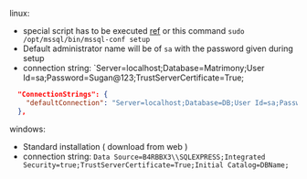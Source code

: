 linux:
- special script has to be executed [ref](https://learn.microsoft.com/en-us/sql/linux/quickstart-install-connect-ubuntu?view=sql-server-ver16&tabs=ubuntu2004)
	or this command `sudo /opt/mssql/bin/mssql-conf setup`
- Default administrator name will be of `sa` with the password given during setup
- connection string: `Server=localhost;Database=Matrimony;User Id=sa;Password=Sugan@123;TrustServerCertificate=True;
```json
  "ConnectionStrings": {
    "defaultConnection": "Server=localhost;Database=DB;User Id=sa;Password=Pass;TrustServerCertificate=True;"
  },
```

windows:
- Standard installation ( download from web )
- connection string: `Data Source=B4RBBX3\\SQLEXPRESS;Integrated Security=true;TrustServerCertificate=True;Initial Catalog=DBName;`

